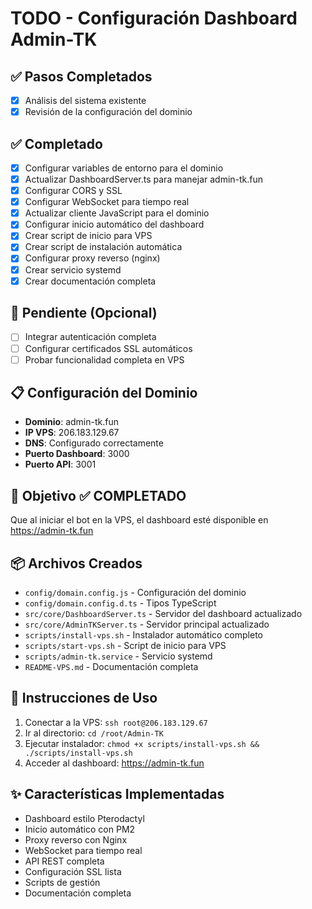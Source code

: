 # TODO - Configuración Dashboard Admin-TK

## ✅ Pasos Completados
- [x] Análisis del sistema existente
- [x] Revisión de la configuración del dominio

## ✅ Completado
- [x] Configurar variables de entorno para el dominio
- [x] Actualizar DashboardServer.ts para manejar admin-tk.fun
- [x] Configurar CORS y SSL
- [x] Configurar WebSocket para tiempo real
- [x] Actualizar cliente JavaScript para el dominio
- [x] Configurar inicio automático del dashboard
- [x] Crear script de inicio para VPS
- [x] Crear script de instalación automática
- [x] Configurar proxy reverso (nginx)
- [x] Crear servicio systemd
- [x] Crear documentación completa

## 🔄 Pendiente (Opcional)
- [ ] Integrar autenticación completa
- [ ] Configurar certificados SSL automáticos
- [ ] Probar funcionalidad completa en VPS

## 📋 Configuración del Dominio
- **Dominio**: admin-tk.fun
- **IP VPS**: 206.183.129.67
- **DNS**: Configurado correctamente
- **Puerto Dashboard**: 3000
- **Puerto API**: 3001

## 🎯 Objetivo ✅ COMPLETADO
Que al iniciar el bot en la VPS, el dashboard esté disponible en https://admin-tk.fun

## 📦 Archivos Creados
- `config/domain.config.js` - Configuración del dominio
- `config/domain.config.d.ts` - Tipos TypeScript
- `src/core/DashboardServer.ts` - Servidor del dashboard actualizado
- `src/core/AdminTKServer.ts` - Servidor principal actualizado
- `scripts/install-vps.sh` - Instalador automático completo
- `scripts/start-vps.sh` - Script de inicio para VPS
- `scripts/admin-tk.service` - Servicio systemd
- `README-VPS.md` - Documentación completa

## 🚀 Instrucciones de Uso
1. Conectar a la VPS: `ssh root@206.183.129.67`
2. Ir al directorio: `cd /root/Admin-TK`
3. Ejecutar instalador: `chmod +x scripts/install-vps.sh && ./scripts/install-vps.sh`
4. Acceder al dashboard: https://admin-tk.fun

## ✨ Características Implementadas
- Dashboard estilo Pterodactyl
- Inicio automático con PM2
- Proxy reverso con Nginx
- WebSocket para tiempo real
- API REST completa
- Configuración SSL lista
- Scripts de gestión
- Documentación completa
